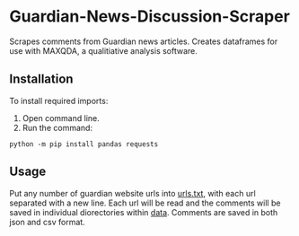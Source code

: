 # Guardian-News-Discussion-Scraper
Scrapes comments from Guardian news articles. Creates dataframes for use with MAXQDA, a qualitiative analysis software.

## Installation
To install required imports:

1. Open command line.
2. Run the command:
```
python -m pip install pandas requests
```

## Usage
Put any number of guardian website urls into [urls.txt](urls.txt), with each url separated with a new line.
Each url will be read and the comments will be saved in individual diorectories within [data](data).
Comments are saved in both json and csv format.